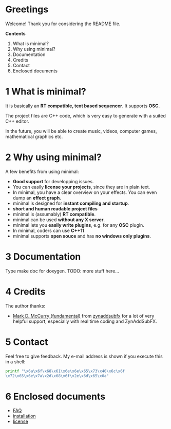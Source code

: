 # Greetings
Welcome! Thank you for considering the README file.

**Contents**
  1. What is minimal?
  2. Why using minimal?
  3. Documentation
  4. Credits
  5. Contact
  6. Enclosed documents

# 1 What is minimal?
It is basically an **RT compatible, text based sequencer**. It supports **OSC**.

The project files are C++ code, which is very easy to generate with a suited
C++ editor.

In the future, you will be able to create music, videos, computer games,
mathematical graphics etc.

# 2 Why using minimal?
A few benefits from using minimal:
  * **Good support** for developping issues.
  * You can easily **license your projects**, since they are in plain text.
  * In minimal, you have a clear overview on your effects. You can even dump
    an **effect graph**.
  * minimal is designed for **instant compiling and startup**.
  * **short and human readable project files**
  * minimal is (assumably) **RT compatible**.
  * minimal can be used **without any X server**.
  * minimal lets you **easily write plugins**, e.g. for any **OSC** plugin.
  * In minimal, coders can use **C++11**.
  * minimal supports **open souce** and has **no windows only plugins**.

# 3 Documentation
Type make doc for doxygen. TODO: more stuff here...

# 4 Credits
The author thanks:
  * [Mark D. McCurry (fundamental)](http://fundamental-code.com/) from
    [zynaddsubfx](http://zynaddsubfx.sourceforge.net/) for a lot of very
    helpful support, especially with real time coding and ZynAddSubFX.

# 5 Contact

Feel free to give feedback. My e-mail address is shown if you execute this in
a shell:
```sh
printf "\x6a\x6f\x68\x61\x6e\x6e\x65\x73\x40\x6c\x6f
\x72\x65\x6e\x7a\x2d\x68\x6f\x2e\x6d\x65\x0a"
```

# 6 Enclosed documents
 * [FAQ](FAQ.md)
 * [installation](INSTALL.md)
 * [license](LICENSE.txt)
